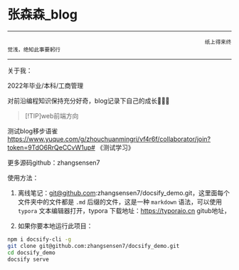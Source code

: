 <h1>张森森_blog</h1>

---

                                                                  纸上得来终觉浅，绝知此事要躬行

---
关于我：

2022年毕业/本科/工商管理

对前沿编程知识保持充分好奇，blog记录下自己的成长👮🏻‍♂️


>[!TIP]web前端方向       

测试blog移步语雀 https://www.yuque.com/g/zhouchuanmingri/vf4r6f/collaborator/join?token=9TdO6RrQeCCvW1up# 《测试学习》    

更多源码github：zhangsensen7



使用方法：
1. 离线笔记：git@github.com:zhangsensen7/docsify_demo.git，这里面每个文件夹中的文件都是 `.md` 后缀的文件，这是一种 `markdown` 语法，可以使用 `typora` 文本编辑器打开，typora 下载地址：https://typoraio.cn
gitub地址，

2. 如果你要本地运行此项目：
```bash
npm i docsify-cli -g 
git clone git@github.com:zhangsensen7/docsify_demo.git
cd docsify_demo
docsify serve
```

